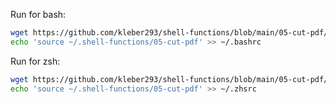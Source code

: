 
Run for bash:

```sh
wget https://github.com/kleber293/shell-functions/blob/main/05-cut-pdf/05-cut-pdf
echo 'source ~/.shell-functions/05-cut-pdf' >> ~/.bashrc
```

Run for zsh:

```sh
wget https://github.com/kleber293/shell-functions/blob/main/05-cut-pdf/05-cut-pdf
echo 'source ~/.shell-functions/05-cut-pdf' >> ~/.zhsrc
```
            
